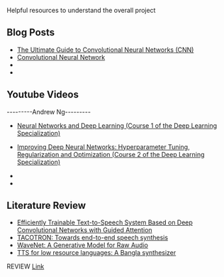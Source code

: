 Helpful resources to understand the overall project

## Blog Posts
* [The Ultimate Guide to Convolutional Neural Networks (CNN)](https://www.superdatascience.com/the-ultimate-guide-to-convolutional-neural-networks-cnn/)
* [Convolutional Neural Network](https://towardsdatascience.com/covolutional-neural-network-cb0883dd6529)
* 
* 

## Youtube Videos
---------Andrew Ng---------
* [Neural Networks and Deep Learning (Course 1 of the Deep Learning Specialization)](https://www.youtube.com/playlist?list=PLkDaE6sCZn6Ec-XTbcX1uRg2_u4xOEky0)
* [Improving Deep Neural Networks: Hyperparameter Tuning, Regularization and Optimization (Course 2 of the Deep Learning Specialization)](https://www.youtube.com/playlist?list=PLkDaE6sCZn6Hn0vK8co82zjQtt3T2Nkqc)

*
* 

## Literature Review
* [Efficiently Trainable Text-to-Speech System Based on Deep Convolutional Networks with Guided Attention](https://ieeexplore.ieee.org/abstract/document/8461829)
* [TACOTRON: Towards end-to-end speech synthesis](https://arxiv.org/abs/1703.10135)
* [WaveNet: A Generative Model for Raw Audio](https://arxiv.org/abs/1609.03499)
* [TTS for low resource languages: A Bangla synthesizer](https://research.google/pubs/pub45300/)

REVIEW [Link](https://drive.google.com/file/d/1EtrjmYewYo34iQCfpUqm4I2q8UPiU0yx/view?usp=sharing)
